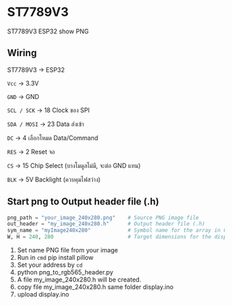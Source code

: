 # ST7789V3
ST7789V3 ESP32 show PNG

## Wiring
ST7789V3 → ESP32

`Vcc`         → 3.3V

`GND`         → GND

`SCL / SCK`   → 18        Clock ของ SPI

`SDA / MOSI`  → 23        Data ส่งเข้า

`DC`          → 4         เลือกโหมด Data/Command

`RES`         → 2         Reset จอ

`CS`          → 15        Chip Select (บางโมดูลไม่มี, จะต่อ GND แทน)

`BLK`         → 5V        Backlight (ควบคุมไฟสว่าง)


## Start png to Output header file (.h)
```py
png_path = "your_image_240x280.png"    # Source PNG image file
out_header = "my_image_240x280.h"      # Output header file (.h)
sym_name = "myImage240x280"            # Symbol name for the array in C
W, H = 240, 280                        # Target dimensions for the display
```
1. Set name PNG file from your image
2. Run in `cmd` pip install pillow
3. Set your address by `cd`
4. python png_to_rgb565_header.py
5. A file my_image_240x280.h will be created.
6. copy file my_image_240x280.h same folder display.ino
7. upload display.ino


